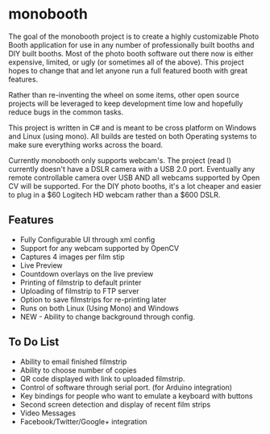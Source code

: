 # monobooth #

The goal of the monobooth project is to create a highly customizable Photo Booth application for use in any number of professionally built booths and DIY built booths. Most of the photo booth software out there now is either expensive, limited, or ugly (or sometimes all of the above). This project hopes to change that and let anyone run a full featured booth with great features.

Rather than re-inventing the wheel on some items, other open source projects will be leveraged to keep development time low and hopefully reduce bugs in the common tasks.

This project is written in C# and is meant to be cross platform on Windows and Linux (using mono). All builds are tested on both Operating systems to make sure everything works across the board.

Currently monobooth only supports webcam's. The project (read I) currently doesn't have a DSLR camera with a USB 2.0 port. Eventually any remote controllable camera over USB AND all webcams supported by Open CV will be supported. For the DIY photo booths, it's a lot cheaper and easier to plug in a $60 Logitech HD webcam rather than a $600 DSLR.

## Features ##
  * Fully Configurable UI through xml config
  * Support for any webcam supported by OpenCV
  * Captures 4 images per film stip
  * Live Preview
  * Countdown overlays on the live preview
  * Printing of filmstrip to default printer
  * Uploading of filmstrip to FTP server
  * Option to save filmstrips for re-printing later
  * Runs on both Linux (Using Mono) and Windows
  * NEW - Ability to change background through config.

## To Do List ##
  * Ability to email finished filmstrip
  * Ability to choose number of copies
  * QR code displayed with link to uploaded filmstrip.
  * Control of software through serial port. (for Arduino integration)
  * Key bindings for people who want to emulate a keyboard with buttons
  * Second screen detection and display of recent film strips
  * Video Messages
  * Facebook/Twitter/Google+ integration